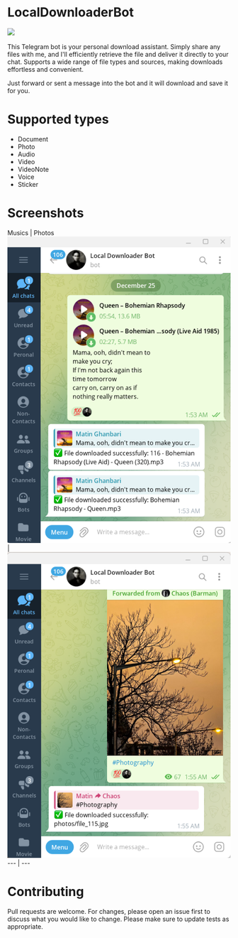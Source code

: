 # LocalDownloaderBot

![](https://dynomapper.com/images/How_to_Download_a_Website_banner_2.jpg)


This Telegram bot is your personal download assistant. 
Simply share any files with me, and I'll efficiently retrieve the file and deliver it directly to your chat. 
Supports a wide range of file types and sources, making downloads effortless and convenient.

Just forward or sent a message into the bot and it will download and save it for you.

# Supported types
- Document
- Photo
- Audio
- Video
- VideoNote
- Voice
- Sticker

# Screenshots
Musics | Photos
![](https://github.com/MatinGhanbari/LocalDownloaderBot/blob/main/assets/images/image-1.png) | ![](https://github.com/MatinGhanbari/LocalDownloaderBot/blob/main/assets/images/image-2.png)
--- | ---

# Contributing
Pull requests are welcome. For changes, please open an issue first to discuss what you would like to change. Please make sure to update tests as appropriate.
